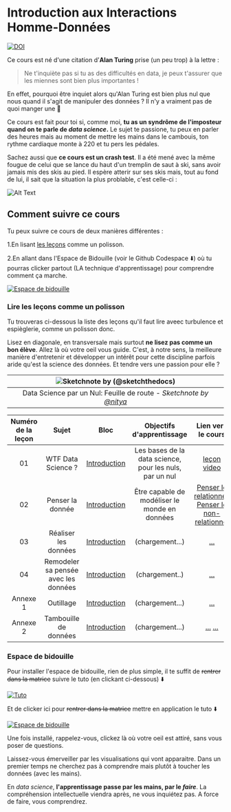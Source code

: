 # Introduction aux Interactions Homme-Données
[![DOI](https://zenodo.org/badge/661398058.svg)](https://zenodo.org/badge/latestdoi/661398058)


Ce cours est né d'une citation d'**Alan Turing** prise (un peu trop) à la lettre :
> Ne t'inquiète pas si tu as des difficultés en data, je peux t'assurer que les miennes sont bien plus importantes !

En effet, pourquoi être inquiet alors qu'Alan Turing est bien plus nul que nous quand il s'agit de manipuler des données ? Il n'y a vraiment pas de quoi manger une 🍏

Ce cours est fait pour toi si, comme moi, **tu as un syndrôme de l'imposteur quand on te parle de _data science_.** Le sujet te passione, tu peux en parler des heures mais au moment de mettre les mains dans le cambouis, ton rythme cardiaque monte à 220 et tu pers les pédales. 

Sachez aussi que **ce cours est un crash test**. Il a été mené avec la même fougue de celui que se lance du haut d'un tremplin de saut à ski, sans avoir jamais mis des skis au pied. Il espère atterir sur ses skis mais, tout au fond de lui, il sait que la situation la plus problable, c'est celle-ci : 

![Alt Text](https://media.giphy.com/media/2XskdWAPOcE7dMn9Dz2/giphy.gif)

## Comment suivre ce cours
Tu peux suivre ce cours de deux manières différentes : 

1.En lisant [les leçons](https://arthursrz.github.io/La-Data-Science-Pour-Les-Nuls/#/?id=lire-les-le%c3%a7ons-comme-un-polisson) comme un polisson.

2.En allant dans l'Espace de Bidouille (voir le Github Codespace ⬇️) où tu pourras clicker partout (LA technique d'apprentissage) pour comprendre comment ça marche. 

[![Espace de bidouille](https://github.com/codespaces/badge.svg)](https://github.com/codespaces/new?hide_repo_select=true&ref=main&repo=344191198)



### Lire les leçons comme un polisson 

Tu trouveras ci-dessous la liste des leçons qu'il faut lire aveec turbulence et espièglerie, comme un polisson donc. 

Lisez en diagonale, en transversale mais surtout **ne lisez pas comme un bon élève**. Allez là où votre oeil vous guide. C'est, à notre sens, la meilleure manière d'entretenir et développer un intérêt pour cette discipline parfois aride qu'est la science des données. Et tendre vers une passion pour elle ?

|![ Sketchnote by [(@sketchthedocs)](https://sketchthedocs.dev) ](./sketchnotes/00-Roadmap.png)|
|:---:|
| Data Science par un Nul: Feuille de route - _Sketchnote by [@nitya](https://twitter.com/nitya)_ |


| Numéro de la leçon | Sujet | Bloc | Objectifs d'apprentissage | Lien vers le cours | Auteurs |
| :-----------: | :----------------------------------------: | :--------------------------------------------------: | :-----------------------------------------------------------------------------------------------------------------------------------------------------------------------: | :---------------------------------------------------------------------: | :----: |
| 01 | WTF Data Science ? | [Introduction](1-Introduction/README.md) | Les bases de la data science, pour les nuls, par un nul | [leçon](1-Introduction/01-defining-data-science/README.md) [video](https://youtu.be/beZ7Mb_oz9I) | [Dmitry](http://soshnikov.com), [Arthur](https://twitter.com/SrzArthur) |
| 02 | Penser la donnée | [Introduction](2-penser-la-donnee/README.md) | Être capable de modéliser le monde en données | [Penser le relationnel](2-penser-la-donnee/05-penser-le-relationnel/README.md), [Penser le non-relationnel](2-penser-la-donnee/06-penser-le-non-relationnel/README.md) | [Jasmine](https://www.twitter.com/paladique), [Arthur](https://twitter.com/SrzArthur) |
| 03 | Réaliser les données | [Introduction](3-realiser-les-donnees/README.md) | (chargement...) | [...]()| [Dmitry](http://soshnikov.com), [Arthur](https://twitter.com/SrzArthur) |
| 04 | Remodeler sa pensée avec les données | [Introduction](4-Remodeler-sa-Pensée-avec-les-Données/README.md) | (chargement..) | [...]() | [Christopher](https://www.twitter.com/geektrainer), [Arthur](https://twitter.com/SrzArthur) | | |
| Annexe 1 | Outillage | [Introduction](5-Annexe1-Outillage-de-Données/README.md) | (chargement...) | [...]() | [Jasmine](https://twitter.com/paladique), [Arthur](https://twitter.com/SrzArthur)|
| Annexe 2 | Tambouille de données | [Introduction](6-Annexe2-Tambouille-de-Données/README.md) | (chargement...) | [...]() [...]() | [Dmitry](http://soshnikov.com) |


### Espace de bidouille

Pour installer l'espace de bidouille, rien de plus simple, il te suffit de ~~rentrer dans la matrice~~ suivre le tuto (en clickant ci-dessous) ⬇️

[![Tuto](images/magic-data.gif)](https://github.com/ArthurSrz/La-Data-Science-Pour-Les-Nuls/assets/55806298/9956edf5-89ce-4ea2-b759-f8ca416ddd97)


Et de clicker ici pour ~~rentrer dans la matrice~~ mettre en application le tuto ⬇️

[![Espace de bidouille](https://github.com/codespaces/badge.svg)](https://github.com/codespaces/new?hide_repo_select=true&ref=main&repo=344191198)

Une fois installé, rappelez-vous, clickez là où votre oeil est attiré, sans vous poser de questions. 

Laissez-vous émerveiller par les visualisations qui vont apparaitre. Dans un premier temps ne cherchez pas à comprendre mais plutôt à toucher les données (avec les mains). 

En _data science_, **l'apprentissage passe par les mains, par le _faire_**. La compréhension intellectuelle viendra après, ne vous inquiétez pas. A force de faire, vous comprendrez. 

